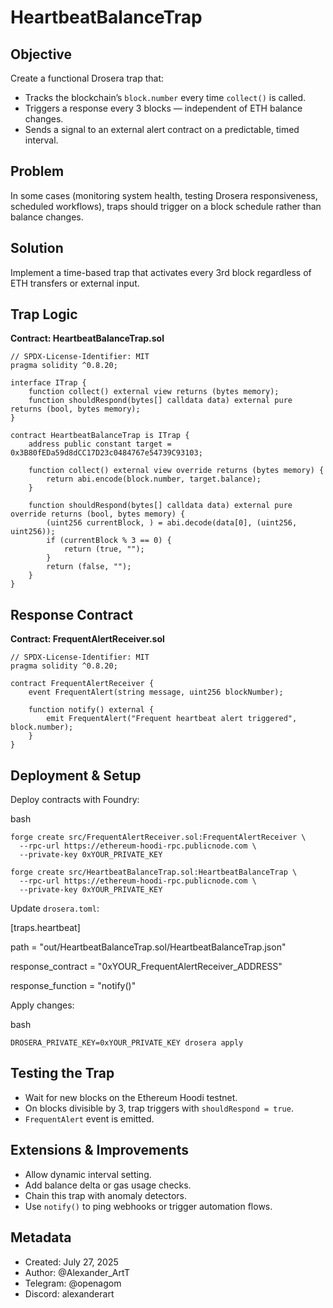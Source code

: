 # HeartbeatBalanceTrap

## Objective
Create a functional Drosera trap that:
- Tracks the blockchain’s `block.number` every time `collect()` is called.
- Triggers a response every 3 blocks — independent of ETH balance changes.
- Sends a signal to an external alert contract on a predictable, timed interval.

## Problem
In some cases (monitoring system health, testing Drosera responsiveness, scheduled workflows), traps should trigger on a block schedule rather than balance changes.

## Solution
Implement a time-based trap that activates every 3rd block regardless of ETH transfers or external input.

## Trap Logic

**Contract: HeartbeatBalanceTrap.sol**

```solidity
// SPDX-License-Identifier: MIT
pragma solidity ^0.8.20;

interface ITrap {
    function collect() external view returns (bytes memory);
    function shouldRespond(bytes[] calldata data) external pure returns (bool, bytes memory);
}

contract HeartbeatBalanceTrap is ITrap {
    address public constant target = 0x3B80fEDa59d8dCC17D23c0484767e54739C93103;

    function collect() external view override returns (bytes memory) {
        return abi.encode(block.number, target.balance);
    }

    function shouldRespond(bytes[] calldata data) external pure override returns (bool, bytes memory) {
        (uint256 currentBlock, ) = abi.decode(data[0], (uint256, uint256));
        if (currentBlock % 3 == 0) {
            return (true, "");
        }
        return (false, "");
    }
}
```

## Response Contract

**Contract: FrequentAlertReceiver.sol**

```solidity
// SPDX-License-Identifier: MIT
pragma solidity ^0.8.20;

contract FrequentAlertReceiver {
    event FrequentAlert(string message, uint256 blockNumber);

    function notify() external {
        emit FrequentAlert("Frequent heartbeat alert triggered", block.number);
    }
}
```


## Deployment & Setup

Deploy contracts with Foundry:

bash

```solidity
forge create src/FrequentAlertReceiver.sol:FrequentAlertReceiver \
  --rpc-url https://ethereum-hoodi-rpc.publicnode.com \
  --private-key 0xYOUR_PRIVATE_KEY
```

```solidity
forge create src/HeartbeatBalanceTrap.sol:HeartbeatBalanceTrap \
  --rpc-url https://ethereum-hoodi-rpc.publicnode.com \
  --private-key 0xYOUR_PRIVATE_KEY
```

Update `drosera.toml`:

[traps.heartbeat]

path = "out/HeartbeatBalanceTrap.sol/HeartbeatBalanceTrap.json"

response_contract = "0xYOUR_FrequentAlertReceiver_ADDRESS"

response_function = "notify()"

Apply changes:

bash

```solidity
DROSERA_PRIVATE_KEY=0xYOUR_PRIVATE_KEY drosera apply
```

## Testing the Trap
- Wait for new blocks on the Ethereum Hoodi testnet.
- On blocks divisible by 3, trap triggers with `shouldRespond = true`.
- `FrequentAlert` event is emitted.

## Extensions & Improvements
- Allow dynamic interval setting.
- Add balance delta or gas usage checks.
- Chain this trap with anomaly detectors.
- Use `notify()` to ping webhooks or trigger automation flows.

## Metadata
- Created: July 27, 2025
- Author: @Alexander_ArtT
- Telegram: @openagom
- Discord: alexanderart
